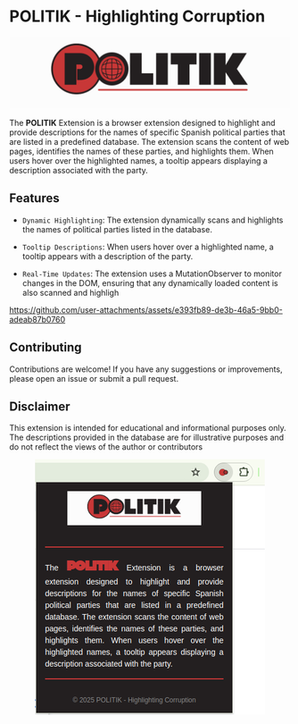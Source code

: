 # POLITIK - Highlighting Corruption

![alt text](extension/logos/logo.png)


The **POLITIK** Extension is a browser extension designed to highlight and provide descriptions for the names of specific Spanish political parties that are listed in a predefined database. The extension scans the content of web pages, identifies the names of these parties, and highlights them. When users hover over the highlighted names, a tooltip appears displaying a description associated with the party.

## Features

- ```Dynamic Highlighting```: The extension dynamically scans and highlights the names of political parties listed in the database.

- ```Tooltip Descriptions```: When users hover over a highlighted name, a tooltip appears with a description of the  party.

- ```Real-Time Updates```: The extension uses a MutationObserver to monitor changes in the DOM, ensuring that any dynamically loaded content is also scanned and highligh

<p align="center">
  


https://github.com/user-attachments/assets/e393fb89-de3b-46a5-9bb0-adeab87b0760



</p>

## Contributing

Contributions are welcome! If you have any suggestions or improvements, please open an issue or submit a pull request.

## Disclaimer

This extension is intended for educational and informational purposes only. The descriptions provided in the database are for illustrative purposes and do not reflect the views of the author or contributors


<p align="center">
  <img src="screenshot.png" alt="Alt text">
</p>
